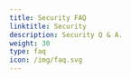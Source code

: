 ```yaml
---
title: Security FAQ
linktitle: Security
description: Security Q & A.
weight: 30
type: faq
icon: /img/faq.svg
---
```

